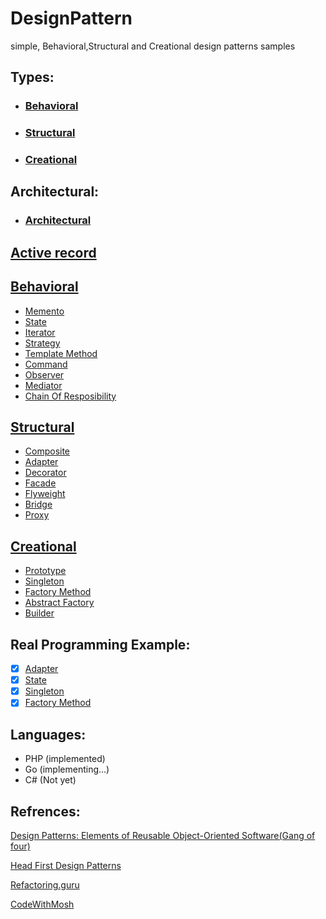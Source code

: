 # DesignPattern
simple, Behavioral,Structural and Creational design patterns samples

## Types:
- ### [Behavioral](#behavioral-1)
- ### [Structural](#structural-1)
- ### [Creational](#creational-1)

## Architectural:
- ### [Architectural](#architectural-1)

## [Active record](Architectural/)

## [Behavioral](Behavioral)
- [Memento](Behavioral/Memento)
- [State](Behavioral/State)
- [Iterator](Behavioral/Iterator)
- [Strategy](Behavioral/Strategy)
- [Template Method](Behavioral/Template_Method)
- [Command](Behavioral/Command)
- [Observer](Behavioral/Observer)
- [Mediator](Behavioral/Mediator)
- [Chain Of Resposibility](Behavioral/Chain_Of_Resposibility)

## [Structural](Structural)
- [Composite](Structural/Composite)
- [Adapter](Structural/Adapter)
- [Decorator](Structural/Decorator)
- [Facade](Structural/Facade)
- [Flyweight](Structural/Flyweight)
- [Bridge](Structural/Bridge)
- [Proxy](Structural/Proxy)

## [Creational](Creational)
- [Prototype](Creational/Prototype)
- [Singleton](Creational/Singleton)
- [Factory Method](Creational/Factory)
- [Abstract Factory](Creational/Abstract_Factory)
- [Builder](Creational/Builder)

## Real Programming Example:
- [x] [Adapter](Structural/Adapter)
- [x] [State](Behavioral/State)
- [x] [Singleton](Creational/Singleton)
- [x] [Factory Method](Creational/Factory/php/sender/)

## Languages:
- PHP (implemented)
- Go  (implementing...)
- C#  (Not yet)


## Refrences:
[Design Patterns: Elements of Reusable Object-Oriented Software(Gang of four)](https://www.amazon.com/Design-Patterns-Object-Oriented-Addison-Wesley-Professional-ebook/dp/B000SEIBB8)

[Head First Design Patterns](https://www.amazon.co.uk/dp/0596007124?linkCode=gs2&tag=oreilly20-21)

[Refactoring.guru](https://refactoring.guru/design-patterns/book)

[CodeWithMosh](https://codewithmosh.com/p/design-patterns)
